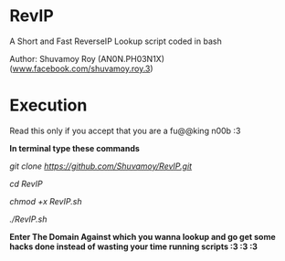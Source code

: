# RevIP
A Short and Fast ReverseIP Lookup script coded in bash

Author: Shuvamoy Roy (AN0N.PH03N1X) (www.facebook.com/shuvamoy.roy.3)

# Execution

Read this only if you accept that you are a fu@@king n00b :3 

**In terminal type these commands**

*git clone https://github.com/Shuvamoy/RevIP.git*

*cd RevIP*

*chmod +x RevIP.sh*

*./RevIP.sh*

**Enter The Domain Against which you wanna lookup and go get some hacks done instead of wasting your time running scripts :3 :3 :3**




